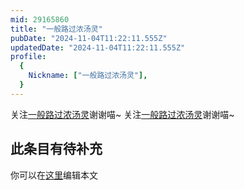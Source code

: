 ```yaml
---
mid: 29165860
title: "一般路过浓汤灵"
pubDate: "2024-11-04T11:22:11.555Z"
updatedDate: "2024-11-04T11:22:11.555Z"
profile:
  {
    Nickname: ["一般路过浓汤灵"],
  }
---
```


关注[一般路过浓汤灵](https://space.bilibili.com/29165860)谢谢喵~ 关注[一般路过浓汤灵](https://space.bilibili.com/29165860)谢谢喵~

## 此条目有待补充
你可以在[这里](https://github.com/Yuhanawa/VTuber.ICU-Content/edit/master/v/一般路过浓汤灵/index.md)编辑本文
